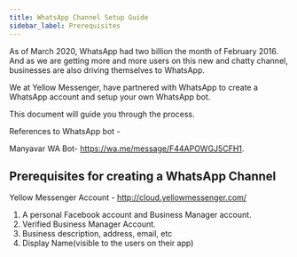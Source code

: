 ```yaml
---
title: WhatsApp Channel Setup Guide
sidebar_label: Prerequisites
---
```



As of March 2020, WhatsApp had two billion the month of February 2016. And as we are getting more and more users on this new and chatty channel, businesses are also driving themselves to WhatsApp.

We at Yellow Messenger, have partnered with WhatsApp to create a WhatsApp account and setup your own WhatsApp bot. 

This document will guide you through the process.

References to WhatsApp bot -

Manyavar WA Bot- https://wa.me/message/F44APOWGJ5CFH1.

## Prerequisites for creating a WhatsApp Channel

Yellow Messenger Account - http://cloud.yellowmessenger.com/

1. A personal Facebook account and Business Manager account.
2. Verified Business Manager Account.
3. Business description, address, email, etc
4. Display Name(visible to the users on their app)